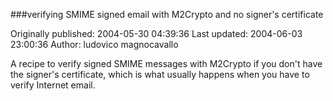 ###verifying SMIME signed email with M2Crypto and no signer's certificate

Originally published: 2004-05-30 04:39:36
Last updated: 2004-06-03 23:00:36
Author: ludovico magnocavallo

A recipe to verify signed SMIME messages with M2Crypto if you don't have the signer's certificate, which is what usually happens when you have to verify Internet email.